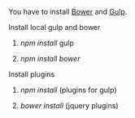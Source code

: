 You have to install [Bower](http://bower.io/) and [Gulp](http://gulpjs.com/).

Install local gulp and bower

1. *npm install* gulp

2. *npm install bower*

Install plugins

1. *npm install* (plugins for gulp)

2. *bower install* (jquery plugins)